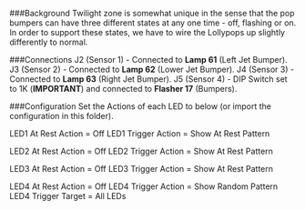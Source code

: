 ###Background
Twilight zone is somewhat unique in the sense that the pop bumpers can have three different states at any one time - off, flashing or on. In order to support these states, we have to wire the Lollypops up slightly differently to normal.

###Connections
J2 (Sensor 1) - Connected to **Lamp 61** (Left Jet Bumper).
J3 (Sensor 2) - Connected to **Lamp 62** (Lower Jet Bumper).
J4 (Sensor 3) - Connected to **Lamp 63** (Right Jet Bumper).
J5 (Sensor 4) - DIP Switch set to 1K (**IMPORTANT**) and connected to **Flasher 17** (Bumpers).

###Configuration
Set the Actions of each LED to below (or import the configuration in this folder).

LED1 At Rest Action = Off
LED1 Trigger Action = Show At Rest Pattern

LED2 At Rest Action = Off
LED2 Trigger Action = Show At Rest Pattern

LED3 At Rest Action = Off
LED3 Trigger Action = Show At Rest Pattern

LED4 At Rest Action = Off
LED4 Trigger Action = Show Random Pattern
LED4 Trigger Target = All LEDs
